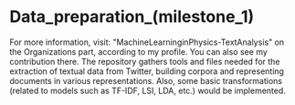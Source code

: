 # Data_preparation_(milestone_1)
For more information, visit: "MachineLearninginPhysics-TextAnalysis" on the Organizations part, according to my profile. You can also see my contribution there. The repository gathers tools and files needed for the extraction of textual data from Twitter, building corpora and representing documents in various representations. Also, some basic transformations (related to models such as TF-IDF, LSI, LDA, etc.) would be implemented.
